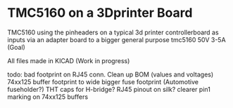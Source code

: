 # TMC5160 on a 3Dprinter Board
 TMC5160 using the pinheaders on a typical 3d printer controllerboard as inputs via an adapter board to a bigger general purpose tmc5160 50V 3-5A (Goal)

All files made in KICAD
(Work in progress)


todo:
bad footprint on RJ45 conn.
Clean up BOM (values and voltages)
74xx125 buffer footprint to wide
bigger fuse footprint (Automotive fuseholder?)
THT caps for H-bridge?
RJ45 pinout on silk?
clearer pin1 marking on 74xx125 buffers
